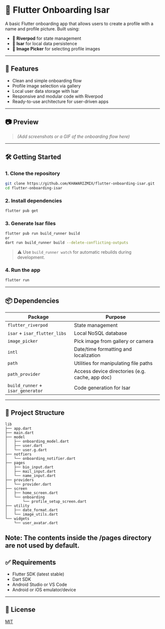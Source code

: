 # 👤 Flutter Onboarding Isar

A basic Flutter onboarding app that allows users to create a profile with a name and profile picture. Built using:

- 🧠 **Riverpod** for state management
- 💾 **Isar** for local data persistence
- 📸 **Image Picker** for selecting profile images

---

## 🚀 Features

- Clean and simple onboarding flow
- Profile image selection via gallery
- Local user data storage with Isar
- Responsive and modular code with Riverpod
- Ready-to-use architecture for user-driven apps

---

## 📷 Preview

> _(Add screenshots or a GIF of the onboarding flow here)_

---

## 🛠️ Getting Started

### 1. Clone the repository

```bash
git clone https://github.com/KHAWARIZMIX/flutter-onboarding-isar.git
cd flutter-onboarding-isar
```

### 2. Install dependencies

```bash
flutter pub get
```

### 3. Generate Isar files

```bash
flutter pub run build_runner build
or
dart run build_runner build --delete-conflicting-outputs
```

> ⚠️ Use `build_runner watch` for automatic rebuilds during development.

### 4. Run the app

```bash
flutter run
```

---

## 📦 Dependencies

| Package                           | Purpose                                         |
| --------------------------------- | ----------------------------------------------- |
| `flutter_riverpod`                | State management                                |
| `isar` + `isar_flutter_libs`      | Local NoSQL database                            |
| `image_picker`                    | Pick image from gallery or camera               |
| `intl`                            | Date/time formatting and localization           |
| `path`                            | Utilities for manipulating file paths           |
| `path_provider`                   | Access device directories (e.g. cache, app doc) |
| `build_runner` + `isar_generator` | Code generation for Isar                        |

---

## 📁 Project Structure

```
lib
├── app.dart
├── main.dart
├── model
│   ├── onboarding_model.dart
│   ├── user.dart
│   └── user.g.dart        
├── notfiers
│   └── onboarding_notifier.dart
├── pages
│   ├── bio_input.dart
│   ├── mail_input.dart
│   └── name_input.dart
├── providers
│   └── provider.dart
├── screen
│   ├── home_screen.dart
│   └── onboarding
│       └── profile_setup_screen.dart
├── utility
│   ├── date_format.dart
│   └── image_utils.dart
└── widgets
    └── user_avatar.dart
```
Note: The contents inside the /pages directory are not used by default.
---

## ✅ Requirements

- Flutter SDK (latest stable)
- Dart SDK
- Android Studio or VS Code
- Android or iOS emulator/device

---


## 📄 License

[MIT](LICENSE)
